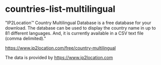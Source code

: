 # countries-list-multilingual
"IP2Location™ Country Multilingual Database is a free database for your download. The database can be used to display the country name in up to 81 different languages. And, it is currently available in a CSV text file (comma delimited)."

https://www.ip2location.com/free/country-multilingual

The data is provided by https://www.ip2location.com
